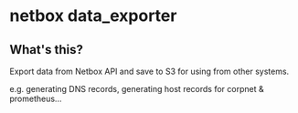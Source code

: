 # netbox data_exporter

## What's this?

Export data from Netbox API and save to S3 for using from other systems.

e.g. generating DNS records, generating host records for corpnet & prometheus...
